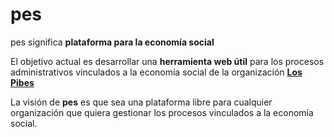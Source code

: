 # pes
pes significa **plataforma para la economía social**

El objetivo actual es desarrollar una **herramienta web útil** para los procesos administrativos vinculados a la economía social de la organización [**Los Pibes**](http://lospibes.org.ar)

La visión de **pes** es que sea una plataforma libre para cualquier organización que quiera gestionar los procesos vinculados a la economía social.
